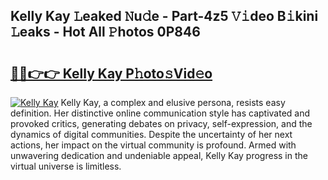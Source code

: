 ## Kelly Kay 𝙻eaked 𝙽u𝚍e - Part-4z5 𝚅𝚒deo B𝚒kini 𝙻eaks - Hot All 𝙿hotos 0P846

# <h2><a href="http://ld0i3n.urlbe.top/?page=Kelly+Kay">🔗🔗👉👉 Kelly Kay P𝚑oto𝚜Vid𝚎o</a></h2>

[![Kelly Kay](https://i.imgur.com/eBuTRDB.gif)](http://ld0i3n.urlbe.top/?page=Kelly+Kay)
Kelly Kay, a complex and elusive persona, resists easy definition. Her distinctive online communication style has captivated and provoked critics, generating debates on privacy, self-expression, and the dynamics of digital communities. Despite the uncertainty of her next actions, her impact on the virtual community is profound. Armed with unwavering dedication and undeniable appeal, Kelly Kay progress in the virtual universe is limitless.
